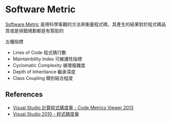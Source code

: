 Software Metric
===============

[Software Metric][] 是用科學客觀的方法來衡量程式碼，其產生的結果對於程式碼品質或是偵錯規劃都是有幫助的

五種指標

* Lines of Code 程式碼行數
* Maintainbility Index 可維護性指標
* Cyclomatic Complexity 循環複雜度
* Depth of Inheritance 繼承深度
* Class Coupling 類別結合程度

References
----------

* [Visual Studio 計算程式碼度量 - Code Metrics Viewer 2013](http://kevintsengtw.blogspot.tw/2015/02/visual-studio-code-metrics-viewer-2013.html)
* [Visual Studio 2010 - 程式碼度量](https://dotblogs.com.tw/hatelove/archive/2011/12/12/visual-studio-2010-code-metrics-introduction.aspx)

[Software Metric]: https://en.wikipedia.org/wiki/Software_metric
